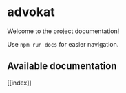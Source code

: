 # advokat

Welcome to the project documentation!

Use `npm run docs` for easier navigation.

## Available documentation

[[index]]
